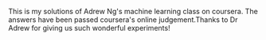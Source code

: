 This is my solutions of Adrew Ng's  machine learning class on coursera.
The answers have been passed coursera's online judgement.Thanks to Dr 
Adrew for giving us such wonderful experiments!
